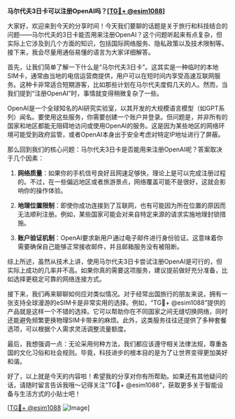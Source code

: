 **马尔代夫3日卡可以注册OpenAI吗？[[TG💪+ @esim1088](https://t.me/s/esim1088)]**

大家好，欢迎来到今天的分享时间！今天我们要聊的话题是关于旅行和科技结合的问题——马尔代夫的3日卡能否用来注册OpenAI？这个问题听起来有点复杂，但实际上它涉及到几个方面的知识，包括国际网络服务、隐私政策以及技术限制等。接下来，我会尽量用通俗易懂的语言为大家详细解答。

首先，让我们简单了解一下什么是“马尔代夫3日卡”。这其实是一种临时的本地SIM卡，通常由当地的电信运营商提供，用户可以在短时间内享受高速互联网服务。这种卡非常适合短期游客，比如那些计划在马尔代夫度假几天的人。然而，当我们提到“注册OpenAI”时，事情就变得稍微复杂了一些。

OpenAI是一个全球知名的AI研究实验室，以其开发的大规模语言模型（如GPT系列）闻名。要使用这些服务，你需要创建一个账户并登录。但问题是，并非所有的国家和地区都能无阻碍地访问或使用OpenAI的服务。这是因为某些地区的网络环境可能受到政府监管，或者OpenAI本身出于安全考虑对特定IP地址进行了屏蔽。

那么回到我们的核心问题：马尔代夫3日卡是否能用来注册OpenAI呢？答案取决于几个因素：

1. **网络质量**：如果你的手机信号良好且网速足够快，理论上是可以完成注册过程的。不过，在一些偏远地区或者旅游景点，网络覆盖可能不是很好，这就会影响你的操作体验。

2. **地理位置限制**：即使你成功连接到了互联网，也有可能因为所在位置的原因而无法顺利注册。例如，某些国家可能会对来自特定来源的请求实施地理封锁措施。

3. **账户验证机制**：OpenAI要求新用户通过电子邮件进行身份验证。这意味着你需要确保自己能够正常接收邮件，并且邮箱服务没有被阻断。

综上所述，虽然从技术上讲，使用马尔代夫3日卡尝试注册OpenAI是可行的，但实际上成功的几率并不高。如果你真的需要这项服务，建议提前做好充分准备，比如选择更稳定可靠的网络连接方式。

接下来，我们再来聊聊如何应对类似情况。对于经常出国旅行的朋友来说，拥有一张支持全球漫游的eSIM卡是非常实用的选择。例如，“TG💪+ @esim1088”提供的产品就是这样一个不错的选择。它可以帮助你在不同国家之间无缝切换网络，同时还能避免频繁更换物理SIM卡带来的麻烦。此外，这类服务往往还提供了多种套餐选项，可以根据个人需求灵活调整流量额度。

最后，我想强调一点：无论采用何种方法，我们都应该遵守相关法律法规，尊重各国的文化习俗和社会规则。毕竟，科技进步的根本目的是为了让世界变得更加美好和谐。

好了，以上就是今天的内容啦！希望我的分享对你有所帮助。如果还有其他疑问的话，请随时留言告诉我哦～记得关注“TG💪+ @esim1088”，获取更多关于智能设备与生活方式的小贴士吧！

[[TG💪+ @esim1088](https://t.me/s/esim1088) ![Image](https://i.postimg.cc/4NQfJmqS/Snipaste-2025-05-13-00-14-12.png)]